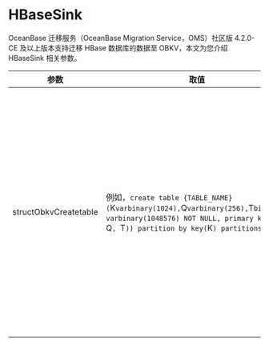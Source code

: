 # HBaseSink

OceanBase 迁移服务（OceanBase Migration Service，OMS）社区版 4.2.0-CE 及以上版本支持迁移 HBase 数据库的数据至 OBKV，本文为您介绍 HBaseSink 相关参数。

| 参数  |  取值  | 描述 |
|-------------|-------------|--------------|
| structObkvCreatetable   | 例如，`create table {TABLE_NAME} (`K` varbinary(1024), `Q` varbinary(256), `T` bigint, `V` varbinary(1048576) NOT NULL, primary key(`K`, `Q`, `T`)) partition by key(`K`) partitions 64;`| 迁移 HBase 数据库的数据至 OBKV 时，您可以通过修改该参数的取值，来设置当前项目的结构迁移默认在 OBKV 中的建表语句。 |
